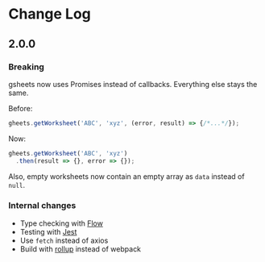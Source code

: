 # Change Log

## 2.0.0

### Breaking

gsheets now uses Promises instead of callbacks. Everything else stays the same.

Before:

```js
gheets.getWorksheet('ABC', 'xyz', (error, result) => {/*...*/});
```

Now:

```js
gheets.getWorksheet('ABC', 'xyz')
  .then(result => {}, error => {});
```

Also, empty worksheets now contain an empty array as `data` instead of `null`.

### Internal changes

- Type checking with [Flow](https://flowtype.org/)
- Testing with [Jest](http://facebook.github.io/jest/)
- Use `fetch` instead of axios
- Build with [rollup](http://rollupjs.org/) instead of webpack
